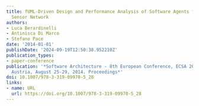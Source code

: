 ```yaml
---
title: fUML-Driven Design and Performance Analysis of Software Agents for Wireless
  Sensor Network
authors:
- Luca Berardinelli
- Antinisca Di Marco
- Stefano Pace
date: '2014-01-01'
publishDate: '2024-09-19T12:50:38.952210Z'
publication_types:
- paper-conference
publication: '*Software Architecture - 8th European Conference, ECSA 2014, Vienna,
  Austria, August 25-29, 2014. Proceedings*'
doi: 10.1007/978-3-319-09970-5_28
links:
- name: URL
  url: https://doi.org/10.1007/978-3-319-09970-5_28
---
```

